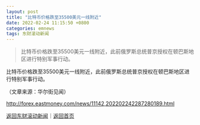 ```yaml
---
layout: post
title: "比特币价格跌至35500美元一线附近"
date: 2022-02-24 11:15:50 +0800
categories: emnews
tags: 东财滚动新闻
---
```

> 比特币价格跌至35500美元一线附近，此前俄罗斯总统普京授权在顿巴斯地区进行特别军事行动。

<p>比特币价格跌至35500美元一线附近，此前俄罗斯总统普京授权在顿巴斯地区进行特别军事行动。</p><p class="em_media">（文章来源：华尔街见闻）</p>

<http://forex.eastmoney.com/news/11142,202202242287280189.html>

[返回东财滚动新闻](//finews.withounder.com/emnews/)｜[返回首页](//finews.withounder.com/)